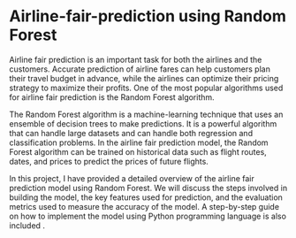 # Airline-fair-prediction using Random Forest 
Airline fair prediction is an important task for both the airlines and the customers. Accurate prediction of airline fares can help customers plan their travel budget in advance, while the airlines can optimize their pricing strategy to maximize their profits. One of the most popular algorithms used for airline fair prediction is the Random Forest algorithm.

The Random Forest algorithm is a machine-learning technique that uses an ensemble of decision trees to make predictions. It is a powerful algorithm that can handle large datasets and can handle both regression and classification problems. In the airline fair prediction model, the Random Forest algorithm can be trained on historical data such as flight routes, dates, and prices to predict the prices of future flights.

In this project, I have provided a detailed overview of the airline fair prediction model using Random Forest. We will discuss the steps involved in building the model, the key features used for prediction, and the evaluation metrics used to measure the accuracy of the model. A step-by-step guide on how to implement the model using Python programming language is also included .
